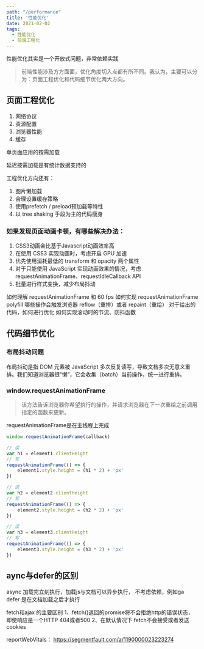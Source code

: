 ```yaml
---
path: "/performance"
title: '性能优化'
date: 2021-02-02
tags:
  - 性能优化
  - 前端工程化
---
```



性能优化其实是一个开放式问题，非常依赖实践

> 前端性能涉及方方面面，优化角度切入点都有所不同。我认为，主要可以分为：页面工程优化和代码细节优化两大方向。

## 页面工程优化
1. 网络协议
2. 资源配置
3. 浏览器性能
4. 缓存

单页面应用的按需加载

延迟按需加载是有统计数据支持的

工程优化方向还有：
1. 图片懒加载
2. 合理设置缓存策略
3. 使用prefetch / preload预加载等特性
4. 以 tree shaking 手段为主的代码瘦身

### 如果发现页面动画卡顿，有哪些解决办法：
1. CSS3动画会比基于Javascript动画效率高
2. 在使用 CSS3 实现动画时，考虑开启 GPU 加速
3. 优先使用消耗最低的 transform 和 opacity 两个属性
4. 对于只能使用 JavaScript 实现动画效果的情况，考虑 requestAnimationFrame、requestIdleCallback API
5. 批量进行样式变换，减少布局抖动

如何理解 requestAnimationFrame 和 60 fps
如何实现 requestAnimationFrame polyfill
哪些操作会触发浏览器 reflow（重排）或者 repaint（重绘）
对于给出的代码，如何进行优化
如何实现滚动时的节流、防抖函数




## 代码细节优化

### 布局抖动问题
布局抖动是指 DOM 元素被 JavaScript 多次反复读写，导致文档多次无意义重排。我们知道浏览器很“懒”，它会收集（batch）当前操作，统一进行重排。

### window.requestAnimationFrame
> 该方法告诉浏览器你希望执行的操作，并请求浏览器在下一次重绘之前调用指定的函数来更新。

requestAnimationFrame是在主线程上完成

```js
window.requestAnimationFrame(callback)
```

```js
// 读
var h1 = element1.clientHeight
// 写
requestAnimationFrame(() => {
    element1.style.height = (h1 * 2) + 'px'
})

// 读
var h2 = element2.clientHeight
// 写
requestAnimationFrame(() => {
    element2.style.height = (h2 * 2) + 'px'
})

// 读
var h3 = element3.clientHeight
// 写
requestAnimationFrame(() => {
    element3.style.height = (h3 * 2) + 'px'
})
```



## aync与defer的区别
async 加载完立刻执行，加载js与文档可以异步执行， 不考虑依赖，例如ga
defer 是在文档加载之后才执行


fetch和ajax 的主要区别
1、fetch()返回的promise将不会拒绝http的错误状态，即使响应是一个HTTP 404或者500
2、在默认情况下 fetch不会接受或者发送cookies



reportWebVitals： https://segmentfault.com/a/1190000023223274